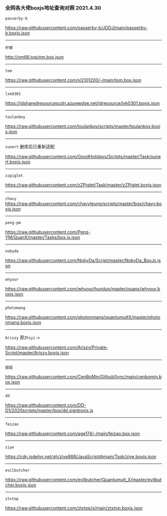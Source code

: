 ### 全网各大佬boxjs地址查询对照 2021.4.30

`passerby-b`

https://raw.githubusercontent.com/passerby-b/JDDJ/main/passerby-b.boxjs.json

-------------

`柠檬`

http://nm66.top/nm.box.json

----------

`tom`

https://raw.githubusercontent.com/xl2101200/-/main/tom.box.json

-----------

`lxk0301`

https://jdsharedresourcescdn.azureedge.net/jdresource/lxk0301.boxjs.json

-------
`toulanboy`

https://raw.githubusercontent.com/toulanboy/scripts/master/toulanboy.boxjs.json

------------
`sunert` 删库后已重新适配

https://raw.githubusercontent.com/GoodHolidays/Scripts/master/Task/sunert.boxjs.json

-----------
`zzpiglet`

https://raw.githubusercontent.com/zZPiglet/Task/master/zZPiglet.boxjs.json

-----------

`chavy`
https://raw.githubusercontent.com/chavyleung/scripts/master/box/chavy.boxjs.json

---------

`peng-pm`

https://raw.githubusercontent.com/Peng-YM/QuanX/master/Tasks/box.js.json

-----------

`nobyda`

https://raw.githubusercontent.com/NobyDa/Script/master/NobyDa_BoxJs.json

-----------
`whyour`

https://raw.githubusercontent.com/whyour/hundun/master/quanx/whyour.boxjs.json

-----------

`photomang`

https://raw.githubusercontent.com/photonmang/quantumultX/master/photonmang.boxjs.json

---------
`Ariszy` 原`Zhiyi-n`

https://raw.githubusercontent.com/Ariszy/Private-Script/master/Ariszy.boxjs.json

-----------
`姐姐`

https://raw.githubusercontent.com/CenBoMin/GithubSync/main/cenbomin.box.json

------
`dd`

https://raw.githubusercontent.com/DD-D1/2020scripts/master/box/dd.signboxjs.js

------------
`feizao`

https://raw.githubusercontent.com/age174/-/main/feizao.box.json

--------
`ziye`

https://cdn.jsdelivr.net/gh/ziye888/JavaScript@main/Task/ziye.boxjs.json

-----------
`evilbutcher`

https://raw.githubusercontent.com/evilbutcher/Quantumult_X/master/evilbutcher.boxjs.json

-------
`ztxtop`

https://raw.githubusercontent.com/ztxtop/x/main/ztxtop.boxjs.json
